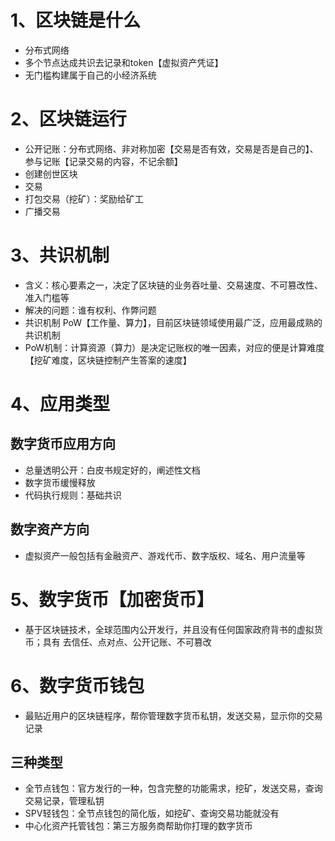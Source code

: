 # 1、区块链是什么
- 分布式网络
- 多个节点达成共识去记录和token【虚拟资产凭证】
- 无门槛构建属于自己的小经济系统

# 2、区块链运行
- 公开记账：分布式网络、非对称加密【交易是否有效，交易是否是自己的】、参与记账【记录交易的内容，不记余额】
- 创建创世区块
- 交易
- 打包交易（挖矿）：奖励给矿工
- 广播交易

# 3、共识机制
- 含义：核心要素之一，决定了区块链的业务吞吐量、交易速度、不可篡改性、准入门槛等
- 解决的问题：谁有权利、作弊问题
- 共识机制 PoW【工作量、算力】，目前区块链领域使用最广泛，应用最成熟的共识机制
- PoW机制：计算资源（算力）是决定记账权的唯一因素，对应的便是计算难度【挖矿难度，区块链控制产生答案的速度】

# 4、应用类型
## 数字货币应用方向
- 总量透明公开：白皮书规定好的，阐述性文档
- 数字货币缓慢释放
- 代码执行规则：基础共识
## 数字资产方向
- 虚拟资产一般包括有金融资产、游戏代币、数字版权、域名、用户流量等

# 5、数字货币【加密货币】
- 基于区块链技术，全球范围内公开发行，并且没有任何国家政府背书的虚拟货币；具有 去信任、点对点、公开记账、不可篡改 

# 6、数字货币钱包
- 最贴近用户的区块链程序，帮你管理数字货币私钥，发送交易，显示你的交易记录
## 三种类型
- 全节点钱包：官方发行的一种，包含完整的功能需求，挖矿，发送交易，查询交易记录，管理私钥
- SPV轻钱包：全节点钱包的简化版，如挖矿、查询交易功能就没有
- 中心化资产托管钱包：第三方服务商帮助你打理的数字货币